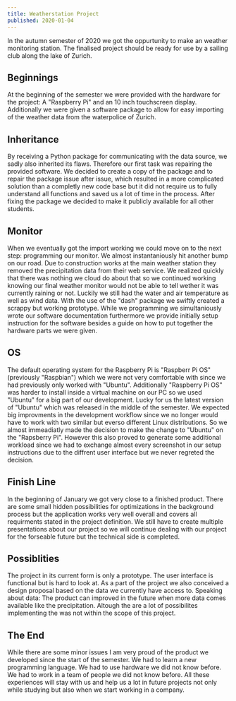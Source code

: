 ```yaml
---
title: Weatherstation Project
published: 2020-01-04
---
```

In the autumn semester of 2020 we got the oppurtunity to make an weather monitoring station. The finalised project should be ready for use by a sailing club along the lake of Zurich.
## Beginnings
At the beginning of the semester we were provided with the hardware for the project: A "Raspberry Pi" and an 10 inch touchscreen display. Additionally we were given a software package to allow for easy importing of the weather data from the waterpolice of Zurich.
## Inheritance
By receiving a Python package for communicating with the data source, we sadly also inherited its flaws. Therefore our first task was repairing the provided software. We decided to create a copy of the package and to repair the package issue after issue, which resulted in a more complicated solution than a completly new code base but it did not require us to fully understand all functions and saved us a lot of time in the process.
After fixing the package we decided to make it publicly available for all other students.
## Monitor
When we eventually got the import working we could move on to the next step: programming our monitor. We almost instantaniously hit another bump on our road. Due to construction works at the main weather station they removed the precipitation data from their web service. We realized quickly that there was nothing we cloud do about that so we continued working knowing our final weather monitor would not be able to tell wether it was currently raining or not.
Luckily we still had the water and air temperature as well as wind data. With the use of the "dash" package we swiftly created a scrappy but working prototype. While we programming we simultaniously wrote our software documentation furthermore we provide initially setup instruction for the software besides a guide on how to put together the hardware parts we were given.
## OS
The default operating system for the Raspberry Pi is "Raspberr Pi OS" (previously "Raspbian") which we were not very comfortable with since we had previously only worked with "Ubuntu". Additionally "Raspberry Pi OS" was harder to install inside a virtual machine on our PC so we used "Ubuntu" for a big part of our development. Lucky for us the latest version of "Ubuntu" which was released in the middle of the semester. We expected big improvments in the development workflow since we no longer would have to work with two similar but everso different Linux distributions. So we almost immeadiatly made the decision to make the change to "Ubuntu" on the "Rapsberry Pi". However this also proved to generate some additional workload since we had to exchange almost every screenshot in our setup instructions due to the diffrent user interface but we never regreted the decision.
## Finish Line
In the beginning of January we got very close to a finished product. There are some small hidden possibilities for optimizations in the background process but the application works very well overall and covers all requirments stated in the project definition. We still have to create multiple presentations about our project so we will continue dealing with our project for the forseable future but the technical side is completed.
## Possiblities
The project in its current form is only a prototype. The user interface is functional but is hard to look at. As a part of the project we also conceived a design proposal based on the data we currently have access to. Speaking about data: The product can improved in the future when more data comes available like the precipitation.
Altough the are a lot of possibilites implementing the was not within the scope of this project.
## The End
While there are some minor issues I am very proud of the product we developed since the start of the semester. We had to learn a new programming language. We had to use hardware we did not know before. We had to work in a team of people we did not know before. All these experiences will stay with us and help us a lot in future projects not only while studying but also when we start working in a company.
